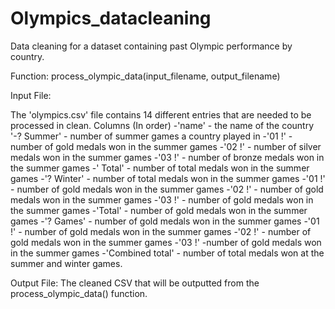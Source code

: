 # Olympics_datacleaning
Data cleaning for a dataset containing past Olympic performance by country.

Function: process_olympic_data(input_filename, output_filename)

Input File:

The 'olympics.csv' file contains 14 different entries that are needed to be processed in clean. 
 Columns (In order)
-'name' - the name of the country
'-? Summer' - number of summer games a country played in
  -'01 !' - number of gold medals won in the summer games
  -'02 !' - number of silver medals won in the summer games
  -'03 !' - number of bronze medals won in the summer games
-' Total' - number of total medals won in the summer games
-'? Winter' - number of total medals won in the summer games
  -'01 !' - number of gold medals won in the summer games
  -'02 !' - number of gold medals won in the summer games
  -'03 !'	- number of gold medals won in the summer games
  -'Total' - number of gold medals won in the summer games
-'? Games' - number of gold medals won in the summer games
  -'01 !' - number of gold medals won in the summer games
  -'02 !' - number of gold medals won in the summer games
  -'03 !' -number of gold medals won in the summer games
-'Combined total' - number of total medals won at the summer and winter games.


Output File: 
The cleaned CSV that will be outputted from the process_olympic_data() function. 

